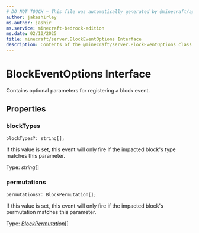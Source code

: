 ```yaml
---
# DO NOT TOUCH — This file was automatically generated by @minecraft/api-docs-generator, to report problems file an issue at https://github.com/Mojang/minecraft-scripting-libraries
author: jakeshirley
ms.author: jashir
ms.service: minecraft-bedrock-edition
ms.date: 02/10/2025
title: minecraft/server.BlockEventOptions Interface
description: Contents of the @minecraft/server.BlockEventOptions class.
---
```

# BlockEventOptions Interface

Contains optional parameters for registering a block event.

## Properties

### **blockTypes**
`blockTypes?: string[];`

If this value is set, this event will only fire if the impacted block's type matches this parameter.

Type: *string*[]

### **permutations**
`permutations?: BlockPermutation[];`

If this value is set, this event will only fire if the impacted block's permutation matches this parameter.

Type: [*BlockPermutation*](BlockPermutation.md)[]
